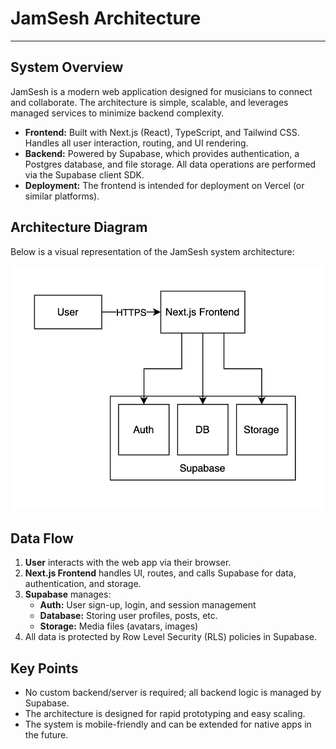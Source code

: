 # JamSesh Architecture

---

## System Overview

JamSesh is a modern web application designed for musicians to connect and collaborate. The architecture is simple, scalable, and leverages managed services to minimize backend complexity.

- **Frontend:** Built with Next.js (React), TypeScript, and Tailwind CSS. Handles all user interaction, routing, and UI rendering.
- **Backend:** Powered by Supabase, which provides authentication, a Postgres database, and file storage. All data operations are performed via the Supabase client SDK.
- **Deployment:** The frontend is intended for deployment on Vercel (or similar platforms).

## Architecture Diagram

Below is a visual representation of the JamSesh system architecture:

![JamSesh Architecture Diagram](JamSesh_Architecture_Diagram.png)

## Data Flow

1. **User** interacts with the web app via their browser.
2. **Next.js Frontend** handles UI, routes, and calls Supabase for data, authentication, and storage.
3. **Supabase** manages:
   - **Auth:** User sign-up, login, and session management
   - **Database:** Storing user profiles, posts, etc.
   - **Storage:** Media files (avatars, images)
4. All data is protected by Row Level Security (RLS) policies in Supabase.

## Key Points
- No custom backend/server is required; all backend logic is managed by Supabase.
- The architecture is designed for rapid prototyping and easy scaling.
- The system is mobile-friendly and can be extended for native apps in the future. 